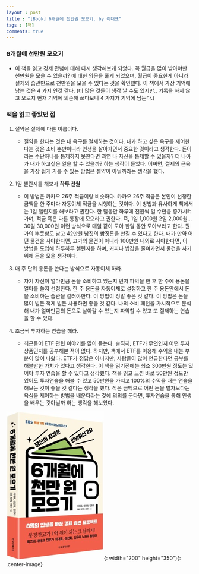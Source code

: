```yaml
---
layout : post
title : "[Book] 6개월에 천만원 모으기. by 이대표"
tags : [책]
comments: true
---
```


### 6개월에 천만원 모으기
- 이 책을 읽고 경제 관념에 대해 다시 생각해보게 되었다. 꼭 월급을 많이 받아야만 천만원을 모을 수 있을까? 에 대한 의문을 풀게 되었으며, 월급이 중요한게 아니라 절제의 습관만으로 천만원을 모을 수 있다는 것을 확인했다. 이 책에서 가장 기억에 남는 것은 4 가지 인것 같다. (더 많은 것들이 생각 날 수도 있지만.. 기록을 하지 않고 오로지 현재 기억에 의존해 쓰다보니 4 가지가 기억에 남는다.)

### 책을 읽고 좋았던 점
 1. 절약은 절제에 다른 이름이다.
    - 절약을 한다는 것은 내 욕구를 절제하는 것이다. 내가 하고 싶은 욕구를 제어한다는 것은 소비 뿐만아니라 인생을 살아가면서 중요한 것이라고 생각한다. 돈이라는 수단하나를 통제하지 못한다면 과연 나 자신을 통제할 수 있을까? 더 나아가 내가 하고싶은 일을 할 수 있을까? 하는 생각이 들었다. 어쩌면, 절제의 근육을 가장 쉽게 기를 수 있는 방법은 절약이 아닐까라는 생각을 했다.

 2. 1일 챌린지를 해보자 **하루 천원**
    - 이 방법은 카카오 26주 적금이랑 비슷하다. 카카오 26주 적금은 본인이 선정한 금액을 한 주마다 자동이체 적금을 시행하는 것이다. 이 방법과 유사하게 책에서는 1일 첼린지를 해보라고 권한다. 한 달동안 하루에 천원씩 일 수만큼 증가시켜가며, 적금 혹은 다른 통장에 모으라고 권한다. 즉, 1일 1,000원 2일 2,000원... 30일 30,000원 이런 방식으로 매일 같이 모아 한달 동안 모아보라고 한다. 뭔가의 뿌듯함도 남고 42만원 남짓의 쌈짓돈을 만질 수 있다고 한다. 내가 만약 어떤 물건을 사야한다면, 고가의 물건이 아니라 100만원 내외로 사야한다면, 이 방법을 도입해 하루하루 첼린지를 하며, 커피나 밥값을 줄여가면서 물건을 사기 위해 돈을 모을 생각이다. 

 3. 매 주 단위 용돈을 쓴다는 방식으로 자동이체 하라.
    - 자기 자신이 얼마만큼 돈을 소비하고 있는지 먼저 파악을 한 후 한 주에 용돈을 얼마를 쓸지 선정한다. 한 주 용돈을 자동이체로 설정하고  한 주 용돈안에서 돈을 소비하는 습관을 길러야한다. 이 방법이 정말 좋은 것 같다. 이 방법은 돈을 많이 벌든 적게 벌든 사용하면 좋을 것 같다. 나의 소비 패턴을 가시적으로 분석해 내가 얼마만큼의 돈으로 살아갈 수 있는지 파악할 수 있고 또 절제하는 연습을 할 수 있다. 

 4. 조금씩 투자하는 연습을 해라.
    - 최근들어 ETF 관련 이야기를 많이 듣는다. 솔직히, ETF가 무엇인지 어떤 투자 상품인지를 공부해본 적이 없다. 하지만, 책에서 ETF를 이용해 수익을 내는 부분이 많이 나왔다. ETF가 정답은 아니지만, 사람들이 많이 언급한다면 공부를 해볼만한 가치가 있다고 생각한다. 이 책을 읽기전에는 최소 300만원 정도는 있어야 투자 연습을 할 수 있다고 생각했다. 책을 읽고 느낀 바로 50만원 정도만 있어도 투자연습을 해볼 수 있고 50만원을 가지고 100%의 수익을 내는 연습을 해보는 것이 좋을 것 같다는 생각을 했다. 적은 금액으로 어떤 돈을 벌자보다는 욕심을 제어하는 방법을 배운다라는 것에 의의를 둔다면, 투자연습을 통해 인생을 배우는 것아닐까 하는 생각을 해보았다.

![6개월에 천만원 모으기](../images/61000.jpeg){: width="200" height="350"){: .center-image}
